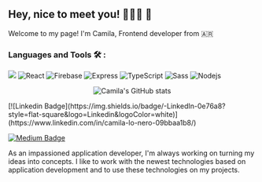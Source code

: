 ## Hey, nice to meet you! 👩🏽‍💻 🚀
<p>
Welcome to my page! 
I'm Camila, Frontend developer from 🇦🇷 
  
### Languages and Tools 🛠️ :
<p>
  <img alt"JavaScript" src="https://img.shields.io/badge/JavaScript-orange"/>
  <img alt="React" src="https://img.shields.io/badge/-React-45b8d8?style=flat-square&logo=react&logoColor=white" />
  <img alt="Firebase" src="https://img.shields.io/badge/-Firebase-FFA611?style=flat-square&logo=firebase&logoColor=white" />
  <img alt="Express" src="https://img.shields.io/badge/-Express-1B1B1B?style=flat-square&logo=express&logoColor=white%22" />
  <img alt="TypeScript" src="https://img.shields.io/badge/-TypeScript-007ACC?style=flat-square&logo=typescript&logoColor=white" />
  <img alt="Sass" src="https://img.shields.io/badge/-Sass-CD6799?style=flat-square&logo=sass&logoColor=white" />
  <img alt="Nodejs" src="https://img.shields.io/badge/-Nodejs-43853d?style=flat-square&logo=Node.js&logoColor=white" />
<p>
  
  
  
</p>
<div align="center">
  
 ![Camila's GitHub stats](https://github-readme-stats.vercel.app/api?username=lonerocamila&show_icons=true&theme=dracula)

</div>
 
 <div>
  <p>
  [![Linkedin Badge](https://img.shields.io/badge/-LinkedIn-0e76a8?style=flat-square&logo=Linkedin&logoColor=white)](https://www.linkedin.com/in/camila-lo-nero-09bbaa1b8/)
  
  [![Medium Badge](https://img.shields.io/badge/medium-%2312100E.svg?&style=for-square&logo=medium&logoColor=white)](https://medium.com/@lonerocamila)
<p>
</div>


As an impassioned application developer, I'm always working on turning my ideas into concepts.
I like to work with the newest technologies based on application development and to use these technologies on my projects.



<!--
**lonerocamila/lonerocamila** is a ✨ _special_ ✨ repository because its `README.md` (this file) appears on your GitHub profile.




